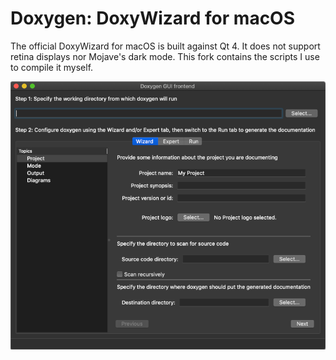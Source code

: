 # Doxygen: DoxyWizard for macOS

The official DoxyWizard for macOS is built against Qt 4. It does not support retina displays nor Mojave's dark mode. This fork contains the scripts I use to compile it myself.

![alt-text](doc/doxywizard_macos.png)
